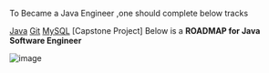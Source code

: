 To Became a Java Engineer ,one should complete below tracks 
  
[Java](https://github.com/vasuyepuru/Java-Software-Engineer/tree/main/1.Java)
[Git](https://github.com/vasuyepuru/Java-Software-Engineer/tree/main/2.Git)
[MySQL](https://github.com/vasuyepuru/Java-Software-Engineer/tree/main/3.MySQL)
[Capstone Project]
Below is a <b>ROADMAP for Java Software Engineer</b>

![image](https://github.com/vasuyepuru/Java-Software-Engineer/assets/168894430/84e9750d-9c5a-4992-a89b-e158cbc3313c)
